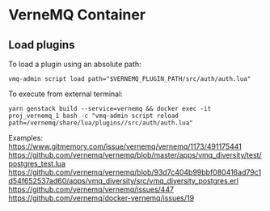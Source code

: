 # VerneMQ Container

## Load plugins
To load a plugin using an absolute path:
```
vmq-admin script load path="$VERNEMQ_PLUGIN_PATH/src/auth/auth.lua"
```

To execute from external terminal:
```
yarn genstack build --service=vernemq && docker exec -it proj_vernemq_1 bash -c "vmq-admin script reload path=/vernemq/share/lua/plugins//src/auth/auth.lua"
```

Examples:
https://www.gitmemory.com/issue/vernemq/vernemq/1173/491175441
https://github.com/vernemq/vernemq/blob/master/apps/vmq_diversity/test/postgres_test.lua
https://github.com/vernemq/vernemq/blob/93d7c404b99bbf080416ad79c1d54f652537ad60/apps/vmq_diversity/src/vmq_diversity_postgres.erl
https://github.com/vernemq/vernemq/issues/447
https://github.com/vernemq/docker-vernemq/issues/19
